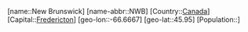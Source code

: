 ﻿---
location: [45.95,-66.6667]
type: State
tags:
- geo/State


SpocWebEntityId: 36006
isDeleted: false
confidential: public

---
[name::New Brunswick]
[name-abbr::NWB]
[Country::[Canada](geo/Continent/North-America/Canada.md)]
[Capital::[Fredericton](geo/Continent/North-America/Canada/Fredericton.md)]
[geo-lon::-66.6667]
[geo-lat::45.95]
[Population::]

